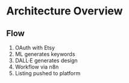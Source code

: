 # Architecture Overview

## Flow
1. OAuth with Etsy
2. ML generates keywords
3. DALL·E generates design
4. Workflow via n8n
5. Listing pushed to platform
